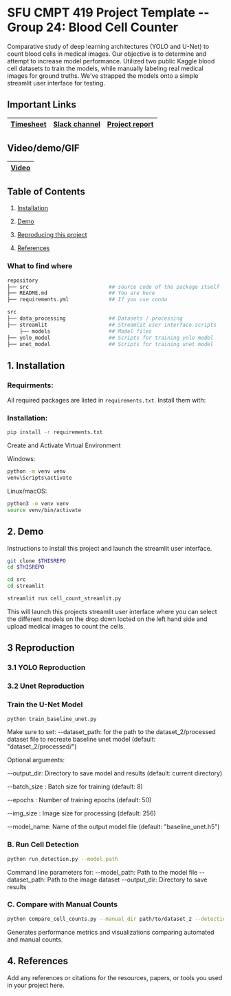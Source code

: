 # SFU CMPT 419 Project Template -- Group 24: Blood Cell Counter

Comparative study of deep learning architectures (YOLO and U-Net) to count blood cells in medical images. Our objective is to determine and attempt to increase model performance. Utilized two public Kaggle blood cell datasets to train the models, while manually labeling real medical images for ground truths. We've strapped the models onto a simple streamlit user interface for testing.


## Important Links

| [Timesheet](https://1sfu-my.sharepoint.com/:x:/g/personal/hamarneh_sfu_ca/ESLM1jsUUh1Ar89Cm5tXbsgB6QWCOIXIvXXyj7QZ4exStQ?e=33fGUC) | [Slack channel](https://app.slack.com/client/T0866LNE29J/C085YA5CCUF) | [Project report](https://www.overleaf.com/project/676b843477fee1c1b96609a4) |
|-----------|---------------|-------------------------|


## Video/demo/GIF

| [Video](https://drive.google.com/file/d/1tly4wWvH4dPIy0XyTfkWd0neJutfn-Za/view?usp=drive_link) |
|-----------|


## Table of Contents
1. [Installation](#installation)

2. [Demo](#demo)

3. [Reproducing this project](#repro)

4. [References](#references)


### What to find where

```bash
repository
├── src                          ## source code of the package itself 
├── README.md                    ## You are here
├── requirements.yml             ## If you use conda
```

```bash
src                     
├── data_processing              ## Datasets / processing 
├── streamlit                    ## Streamlit user interface scripts
    ├── models                   ## Model files
├── yolo_model                   ## Scripts for training yolo model
├── unet_model                   ## Scripts for training unet model 
```

## 1. Installation

### Requirments:
All required packages are listed in `requirements.txt`. Install them with:


### Installation:
```bash
pip install -r requirements.txt
```

Create and Activate Virtual Environment

Windows:
```bash
python -m venv venv
venv\Scripts\activate
```

Linux/macOS:
```bash
python3 -m venv venv
source venv/bin/activate
```


<a name="installation"></a>

## 2. Demo
Instructions to install this project and launch the streamlit user interface. 

```bash
git clone $THISREPO
cd $THISREPO

cd src
cd streamlit

streamlit run cell_count_streamlit.py
```

This will launch this projects streamlit user interface where you can select the different models on the drop down locted on the left hand side and upload medical images to count the cells.

<a name="repro"></a>

## 3 Reproduction

### 3.1 YOLO Reproduction

### 3.2 Unet Reproduction

### Train the U-Net Model
```bash
python train_baseline_unet.py
```
Make sure to set: --dataset_path: for the path to the dataset_2/processed dataset file to recreate baseline unet model (default: "dataset_2/processed/")

Optional arguments:

--output_dir: Directory to save model and results (default: current directory)

--batch_size : Batch size for training (default: 8)

--epochs : Number of training epochs (default: 50)

--img_size : Image size for processing (default: 256)

--model_name: Name of the output model file (default: "baseline_unet.h5")

### B. Run Cell Detection
```bash
python run_detection.py --model_path 
```
Command line parameters for:
--model_path: Path to the model file
--dataset_path: Path to the image dataset
--output_dir: Directory to save results

### C. Compare with Manual Counts
```bash
python compare_cell_counts.py --manual_dir path/to/dataset_2 --detection_dir cell_detection_results --output_dir comparison_output
```
Generates performance metrics and visualizations comparing automated and manual counts.


<a name="references"></a>
## 4. References

Add any references or citations for the resources, papers, or tools you used in your project here.
